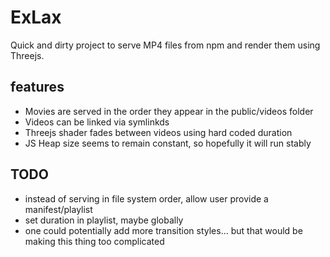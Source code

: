 # ExLax

Quick and dirty project to serve MP4 files from npm and render them using Threejs.

## features

- Movies are served in the order they appear in the public/videos folder
- Videos can be linked via symlinkds
- Threejs shader fades between videos using hard coded duration
- JS Heap size seems to remain constant, so hopefully it will run stably 

## TODO
- instead of serving in file system order, allow user provide a manifest/playlist
- set duration in playlist, maybe globally
- one could potentially add more transition styles... but that would be making this thing too complicated
